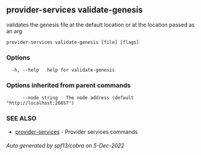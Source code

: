## provider-services validate-genesis

validates the genesis file at the default location or at the location passed as an arg

```
provider-services validate-genesis [file] [flags]
```

### Options

```
  -h, --help   help for validate-genesis
```

### Options inherited from parent commands

```
      --node string   The node address (default "http://localhost:26657")
```

### SEE ALSO

* [provider-services](provider-services.md)	 - Provider services commands

###### Auto generated by spf13/cobra on 5-Dec-2022
